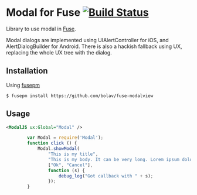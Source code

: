 Modal for Fuse [![Build Status](https://travis-ci.org/bolav/fuse-modalview.svg?branch=master)](https://travis-ci.org/bolav/fuse-modalview)
==============

Library to use modal in [Fuse](http://www.fusetools.com/).

Modal dialogs are implemented using UIAlertController for iOS, and AlertDialogBuilder for Android. 
There is also a hackish fallback using UX, replacing the whole UX tree with the dialog.

## Installation

Using [fusepm](https://github.com/bolav/fusepm)

    $ fusepm install https://github.com/bolav/fuse-modalview


## Usage

```xml
<ModalJS ux:Global="Modal" />
```

```javascript
		var Modal = require('Modal');
		function click () {
			Modal.showModal(
				"This is my title",
				"This is my body. It can be very long. Lorem ipsum dolor sit amet, consectetur adipiscing elit. Integer sed justo ac arcu semper egestas. Mauris eget ipsum sit amet sem vulputate congue. Nam tellus nunc, malesuada quis dignissim vitae, tincidunt quis mi.",
				["Ok", "Cancel"],
				function (s) {
					debug_log("Got callback with " + s);
				});
		}
```